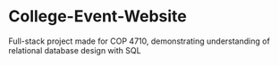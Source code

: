 # College-Event-Website
Full-stack project made for COP 4710, demonstrating understanding of relational database design with SQL
